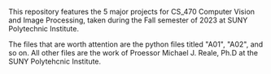 This repository features the 5 major projects for CS_470 Computer Vision and Image Processing, taken during the Fall semester of 2023 at SUNY Polytechnic Institute.

The files that are worth attention are the python files titled "A01", "A02", and so on. All other files are the work of Proessor Michael J. Reale, Ph.D at the SUNY Polytehcnic Institute.
